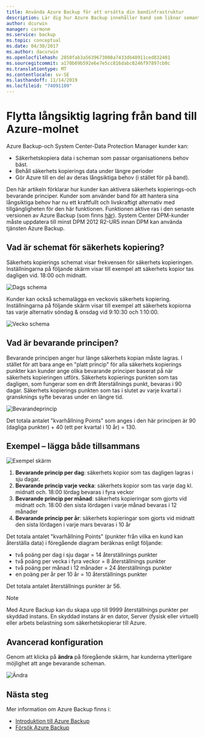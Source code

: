 ```yaml
---
title: Använda Azure Backup för att ersätta din bandinfrastruktur
description: Lär dig hur Azure Backup innehåller band som liknar semantik som gör att du kan säkerhetskopiera och återställa data i Azure
author: dcurwin
manager: carmonm
ms.service: backup
ms.topic: conceptual
ms.date: 04/30/2017
ms.author: dacurwin
ms.openlocfilehash: 2850fab3a5639673008a7433db48911ced832401
ms.sourcegitcommit: a170b69b592e6e7e5cc816dabc0246f97897cb0c
ms.translationtype: MT
ms.contentlocale: sv-SE
ms.lasthandoff: 11/14/2019
ms.locfileid: "74091109"
---
```

# <a name="move-your-long-term-storage-from-tape-to-the-azure-cloud"></a>Flytta långsiktig lagring från band till Azure-molnet

Azure Backup-och System Center-Data Protection Manager kunder kan:

* Säkerhetskopiera data i scheman som passar organisationens behov bäst.
* Behåll säkerhets kopierings data under längre perioder
* Gör Azure till en del av deras långsiktiga behov (i stället för på band).

Den här artikeln förklarar hur kunder kan aktivera säkerhets kopierings-och bevarande principer. Kunder som använder band för att hantera sina långsiktiga behov har nu ett kraftfullt och livskraftigt alternativ med tillgängligheten för den här funktionen. Funktionen aktive ras i den senaste versionen av Azure Backup (som finns [här](https://aka.ms/azurebackup_agent)). System Center DPM-kunder måste uppdatera till minst DPM 2012 R2-UR5 innan DPM kan använda tjänsten Azure Backup.

## <a name="what-is-the-backup-schedule"></a>Vad är schemat för säkerhets kopiering?

Säkerhets kopierings schemat visar frekvensen för säkerhets kopieringen. Inställningarna på följande skärm visar till exempel att säkerhets kopior tas dagligen vid. 18:00 och midnatt.

![Dags schema](./media/backup-azure-backup-cloud-as-tape/dailybackupschedule.png)

Kunder kan också schemalägga en veckovis säkerhets kopiering. Inställningarna på följande skärm visar till exempel att säkerhets kopiorna tas varje alternativ söndag & onsdag vid 9:10:30 och 1:10:00.

![Vecko schema](./media/backup-azure-backup-cloud-as-tape/weeklybackupschedule.png)

## <a name="what-is-the-retention-policy"></a>Vad är bevarande principen?

Bevarande principen anger hur länge säkerhets kopian måste lagras. I stället för att bara ange en "platt princip" för alla säkerhets kopierings punkter kan kunder ange olika bevarande principer baserat på när säkerhets kopieringen utförs. Säkerhets kopierings punkten som tas dagligen, som fungerar som en drift återställnings punkt, bevaras i 90 dagar. Säkerhets kopierings punkten som tas i slutet av varje kvartal i gransknings syfte bevaras under en längre tid.

![Bevarandeprincip](./media/backup-azure-backup-cloud-as-tape/retentionpolicy.png)

Det totala antalet "kvarhållning Points" som anges i den här principen är 90 (dagliga punkter) + 40 (ett per kvartal i 10 år) = 130.

## <a name="example--putting-both-together"></a>Exempel – lägga både tillsammans

![Exempel skärm](./media/backup-azure-backup-cloud-as-tape/samplescreen.png)

1. **Bevarande princip per dag**: säkerhets kopior som tas dagligen lagras i sju dagar.
2. **Bevarande princip varje vecka**: säkerhets kopior som tas varje dag kl. midnatt och. 18:00 lördag bevaras i fyra veckor
3. **Bevarande princip per månad**: säkerhets kopieringar som gjorts vid midnatt och. 18:00 den sista lördagen i varje månad bevaras i 12 månader
4. **Bevarande princip per år**: säkerhets kopieringar som gjorts vid midnatt den sista lördagen i varje mars bevaras i 10 år

Det totala antalet "kvarhållning Points" (punkter från vilka en kund kan återställa data) i föregående diagram beräknas enligt följande:

* två poäng per dag i sju dagar = 14 återställnings punkter
* två poäng per vecka i fyra veckor = 8 återställnings punkter
* två poäng per månad i 12 månader = 24 återställnings punkter
* en poäng per år per 10 år = 10 återställnings punkter

Det totala antalet återställnings punkter är 56.

> [!NOTE]
> Med Azure Backup kan du skapa upp till 9999 återställnings punkter per skyddad instans. En skyddad instans är en dator, Server (fysisk eller virtuell) eller arbets belastning som säkerhetskopierar till Azure.
>

## <a name="advanced-configuration"></a>Avancerad konfiguration

Genom att klicka på **ändra** på föregående skärm, har kunderna ytterligare möjlighet att ange bevarande scheman.

![Ändra](./media/backup-azure-backup-cloud-as-tape/modify.png)

## <a name="next-steps"></a>Nästa steg

Mer information om Azure Backup finns i:

* [Introduktion till Azure Backup](backup-introduction-to-azure-backup.md)
* [Försök Azure Backup](backup-try-azure-backup-in-10-mins.md)
